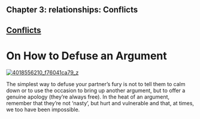 Chapter  3: relationships: Conflicts
-----------------------------------

[Conflicts](../category/relationships/conflicts/index.html)
-----------------------------------------------------------

On How to Defuse an Argument
============================

[![4018556210\_f76041ca79\_z](http://i0.wp.com/www.thebookoflife.org/wp-content/uploads/2014/12/4018556210_f76041ca79_z.jpg?resize=635%2C425)](http://i2.wp.com/www.thebookoflife.org/wp-content/uploads/2014/12/4018556210_f76041ca79_z.jpg)

The simplest way to defuse your partner’s fury is not to tell them to calm down or to use the occasion to bring up another argument, but to offer a genuine apology (they’re always free). In the heat of an argument, remember that they’re not ‘nasty’, but hurt and vulnerable and that, at times, we too have been impossible.

 

